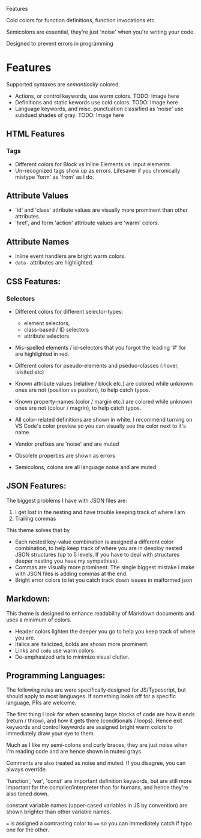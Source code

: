 Features

Cold colors for function definitions, function invocations etc.

Semicolons are essential, they're just 'noise' when you're writing your code.

Designed to prevent errors in programming

# Features

Supported syntaxes are _semantically_ colored.

- Actions, or control keywords, use warm colors.  TODO: Image here
- Definitions and static kewords use cold colors. TODO: Image here
- Language keywords, and misc. punctuation classified as 'noise' use subdued shades of gray. TODO: Image here

## HTML Features

### Tags
- Different colors for Block vs Inline Elements vs. input elements
- Un-recognized tags show up as errors. Lifesaver if you chronically mistype 'form' as 'from' as I do.

## Attribute Values
- 'id' and 'class' attribute values are visually more prominent than other attributes.
- 'href', and form 'action' attribute values are 'warm' colors.

## Attribute Names
- Inline event handlers are bright warm colors.
- `data-` attributes are highlighted.


## CSS Features:

### Selectors 
- Different colors for different selector-types:
    * element selectors,
    * class-based / ID selectors
    * attribute selectors
- Mis-spelled elements / id-selectors that you forgot the leading '#' for are highlighted in red.

- Different colors for pseudo-elements and pseduo-classes (:hover, :visited etc)
- Known attribute values (relative / block etc.) are colored while unknown ones are not (position vs positon), to help catch typos.
- Known property-names (color / margin etc.) are colored while unknown ones are not (colour / magrin), to help catch typos.

- All color-related definitions are shown in white. I recommend turning on VS Code's color preview so you can visually see the color next to it's name.

- Vendor prefixes are 'noise' and are muted
- Obsolete properties are shown as errors

- Semicolons, colons are all language noise and are muted

## JSON Features:
The biggest problems I have with JSON files are:

1. I get lost in the nesting and have trouble keeping track of where I am
2. Trailing commas

This theme solves that by
- Each nested key-value combination is assigned a different color combination, to help keep track of where you are in deeploy nested JSON structures (up to 5 levels. If you have to deal with structures deeper nesting you have my sympathies).
- Commas are visually more prominent.
The single biggest mistake I make with JSON files is adding commas at the end.
- Bright error colors to let you catch track down issues in malformed json


## Markdown:

This theme is designed to enhance readability of Markdown documents and uses a minimum of colors.

- Header colors lighten the deeper you go to help you keep track of where you are.
- Italics are italicized, bolds are shown more prominent.
- Links and `code` use warm colors
- De-emphasized urls to minimize visual clutter.


## Programming Languages:

The following rules are were specifically designed for JS/Typescript, but should apply to most languages. If something looks off for a specific language, PRs are welcome.

The first thing I look for when scanning large blocks of code are how it ends (return / throw), and how it gets there (conditionals / loops). Hence exit keywords and control keywords are assigned bright warm colors to immediately draw your eye to them.

Much as I like my semi-colons and curly braces, they are just noise when I'm reading code and are hence shown in muted grays.

Comments are also treated as noise and muted. If you disagree, you can always override.

'function', 'var', 'const' are important definition keywords, but are still more important for the compiler/interpreter than for humans, and hence they're also toned down.

constant variable names (upper-cased variables in JS by convention) are shown brighter than other variable names.

`=` is assigned a contrasting color to `==` so you can immediately catch if typo one for the other.
